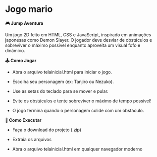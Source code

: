 # Jogo mario

**🎮 Jump Aventura**

  Um jogo 2D feito em HTML, CSS e JavaScript, inspirado em animações japonesas como Demon Slayer. O jogador deve desviar de obstáculos e sobreviver o máximo possível enquanto aproveita um visual fofo e dinâmico.

**🕹️ Como Jogar**

  -  Abra o arquivo telainicial.html para iniciar o jogo.

  -  Escolha seu personagem (ex: Tanjiro ou Nezuko).

  -  Use as setas do teclado para se mover e pular.

  -  Evite os obstáculos e tente sobreviver o máximo de tempo possível!

  -  O jogo termina quando o personagem colide com um obstáculo.
  
**🚀 Como Executar**

  - Faça o download do projeto (.zip)

  -  Extraia os arquivos

  -  Abra o arquivo telainicial.html em qualquer navegador moderno
